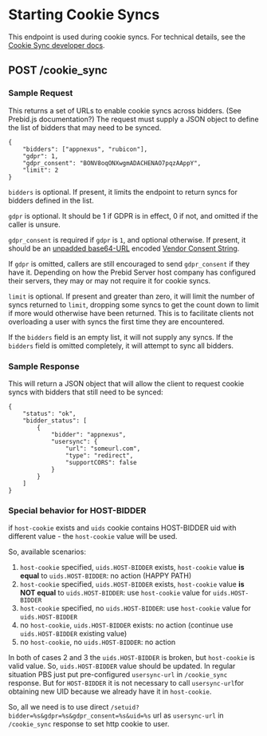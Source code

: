 # Starting Cookie Syncs

This endpoint is used during cookie syncs. For technical details, see the
[Cookie Sync developer docs](../developers/cookie-syncs.md).

## POST /cookie_sync

### Sample Request
This returns a set of URLs to enable cookie syncs across bidders. (See Prebid.js documentation?) The request
must supply a JSON object to define the list of bidders that may need to be synced.

```
{
    "bidders": ["appnexus", "rubicon"],
    "gdpr": 1,
    "gdpr_consent": "BONV8oqONXwgmADACHENAO7pqzAAppY",
    "limit": 2
}
```

`bidders` is optional. If present, it limits the endpoint to return syncs for bidders defined in the list.

`gdpr` is optional. It should be 1 if GDPR is in effect, 0 if not, and omitted if the caller is unsure.

`gdpr_consent` is required if `gdpr` is `1`, and optional otherwise. If present, it should be an [unpadded base64-URL](https://tools.ietf.org/html/rfc4648#page-7) encoded [Vendor Consent String](https://github.com/InteractiveAdvertisingBureau/GDPR-Transparency-and-Consent-Framework/blob/master/Consent%20string%20and%20vendor%20list%20formats%20v1.1%20Final.md#vendor-consent-string-format-).

If `gdpr` is  omitted, callers are still encouraged to send `gdpr_consent` if they have it.
Depending on how the Prebid Server host company has configured their servers, they may or may not require it for cookie syncs.

`limit` is optional. If present and greater than zero, it will limit the number of syncs returned to `limit`, dropping some syncs to
get the count down to limit if more would otherwise have been returned. This is to facilitate clients not overloading a user with syncs
the first time they are encountered.

If the `bidders` field is an empty list, it will not supply any syncs. If the `bidders` field is omitted completely, it will attempt
to sync all bidders.

### Sample Response

This will return a JSON object that will allow the client to request cookie syncs with bidders that still need to be synced:

```
{
    "status": "ok",
    "bidder_status": [
        {
            "bidder": "appnexus",
            "usersync": {
                "url": "someurl.com",
                "type": "redirect",
                "supportCORS": false
            }
        }
    ]
}
```

### Special behavior for HOST-BIDDER

if `host-cookie` exists and `uids` cookie contains HOST-BIDDER uid with different value - the `host-cookie` value will be used.

So, available scenarios:
1. `host-cookie` specified, `uids.HOST-BIDDER` exists, `host-cookie` value **is equal** to  `uids.HOST-BIDDER`: no action (HAPPY PATH)
2. `host-cookie` specified, `uids.HOST-BIDDER` exists, `host-cookie` value **is NOT equal** to  `uids.HOST-BIDDER`: use `host-cookie` value for `uids.HOST-BIDDER`
3. `host-cookie` specified, no `uids.HOST-BIDDER`: use `host-cookie` value for `uids.HOST-BIDDER`
4. no `host-cookie`, `uids.HOST-BIDDER` exists: no action (continue use  `uids.HOST-BIDDER` existing value)
5. no `host-cookie`, no `uids.HOST-BIDDER`: no action

In both of cases 2 and 3 the `uids.HOST-BIDDER` is broken, but `host-cookie` is valid value. So, `uids.HOST-BIDDER` value should be updated.
In regular situation PBS just put pre-configured `usersync-url` in `/cookie_sync` response.
But for `HOST-BIDDER` it is not necessary to call `usersync-url`for obtaining new UID because we already have it in `host-cookie`.

So, all we need is to use direct `/setuid?bidder=%s&gdpr=%s&gdpr_consent=%s&uid=%s` url as `usersync-url` in `/cookie_sync` response to set http cookie to user.

